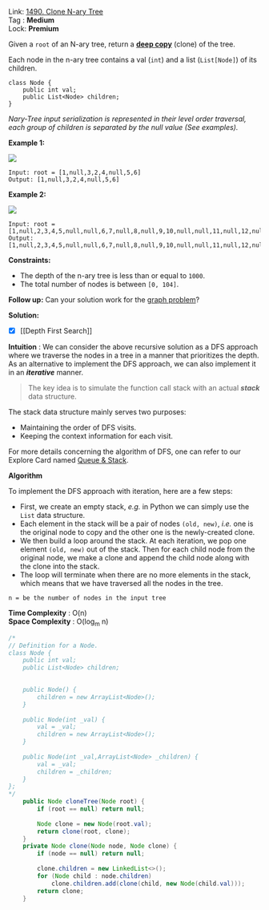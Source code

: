 Link: [1490. Clone N-ary Tree](https://leetcode.com/problems/clone-n-ary-tree/) <br>
Tag : **Medium**<br>
Lock: **Premium**

Given a `root` of an N-ary tree, return a [**deep copy**](https://en.wikipedia.org/wiki/Object_copying#Deep_copy) (clone) of the tree.

Each node in the n-ary tree contains a val (`int`) and a list (`List[Node]`) of its children.

```
class Node {
    public int val;
    public List<Node> children;
}
```

_Nary-Tree input serialization is represented in their level order traversal, each group of children is separated by the null value (See examples)._

**Example 1:**

![](https://assets.leetcode.com/uploads/2018/10/12/narytreeexample.png)
```
Input: root = [1,null,3,2,4,null,5,6]
Output: [1,null,3,2,4,null,5,6]
```

**Example 2:**

![](https://assets.leetcode.com/uploads/2019/11/08/sample_4_964.png)
```
Input: root = [1,null,2,3,4,5,null,null,6,7,null,8,null,9,10,null,null,11,null,12,null,13,null,null,14]
Output: [1,null,2,3,4,5,null,null,6,7,null,8,null,9,10,null,null,11,null,12,null,13,null,null,14]
```

**Constraints:**
-   The depth of the n-ary tree is less than or equal to `1000`.
-   The total number of nodes is between `[0, 104]`.

**Follow up:** Can your solution work for the [graph problem](https://leetcode.com/problems/clone-graph/)?

**Solution:**
- [x] [[Depth First Search]]

**Intuition** :
We can consider the above recursive solution as a DFS approach where we traverse the nodes in a tree in a manner that prioritizes the depth.
As an alternative to implement the DFS approach, we can also implement it in an **_iterative_** manner.

> The key idea is to simulate the function call stack with an actual **_stack_** data structure.

The stack data structure mainly serves two purposes:
-   Maintaining the order of DFS visits.
-   Keeping the context information for each visit.

For more details concerning the algorithm of DFS, one can refer to our Explore Card named [Queue & Stack](https://leetcode.com/explore/learn/card/queue-stack/232/practical-application-stack/).

**Algorithm**

To implement the DFS approach with iteration, here are a few steps:

-   First, we create an empty stack, _e.g._ in Python we can simply use the `List` data structure.
-   Each element in the stack will be a pair of nodes `(old, new)`, _i.e._ one is the original node to copy and the other one is the newly-created clone.
-   We then build a loop around the stack. At each iteration, we pop one element `(old, new)` out of the stack. Then for each child node from the original node, we make a clone and append the child node along with the clone into the stack.
-   The loop will terminate when there are no more elements in the stack, which means that we have traversed all the nodes in the tree.

```
n = be the number of nodes in the input tree
```
**Time Complexity** : O(n)<br>
**Space Complexity** : O(log<sub>m</sub> n)

```java
/*
// Definition for a Node.
class Node {
    public int val;
    public List<Node> children;

    
    public Node() {
        children = new ArrayList<Node>();
    }
    
    public Node(int _val) {
        val = _val;
        children = new ArrayList<Node>();
    }
    
    public Node(int _val,ArrayList<Node> _children) {
        val = _val;
        children = _children;
    }
};
*/
    public Node cloneTree(Node root) {
        if (root == null) return null;
        
        Node clone = new Node(root.val);
        return clone(root, clone);
    }
    private Node clone(Node node, Node clone) {
        if (node == null) return null;
        
        clone.children = new LinkedList<>();
        for (Node child : node.children)
            clone.children.add(clone(child, new Node(child.val)));
        return clone;
    }
```
